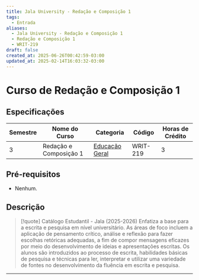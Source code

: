 ```yaml
---
title: Jala University - Redação e Composição 1
tags:
  - Entrada
aliases:
  - Jala University - Redação e Composição 1
  - Redação e Composição 1
  - WRIT-219
draft: false
created_at: 2025-06-26T00:42:59-03:00
updated_at: 2025-02-14T16:03:32-03:00
---
```

# Curso de Redação e Composição 1

## Especificações
| Semestre | Nome do Curso          | Categoria                                                                            | Código   | Horas de Crédito |
| -------- | ---------------------- | ------------------------------------------------------------------------------------ | -------- | ---------------- |
| 3        | Redação e Composição 1 | [Educação Geral](content/notas/2025/06/21/entrada/Jala_University-Educacao_Geral.md) | WRIT-219 | 3                |

## Pré-requisitos
- Nenhum.

## Descrição

> [!quote] Catálogo Estudantil - Jala (2025-2026)
> Enfatiza a base para a escrita e pesquisa em nível universitário. As áreas de foco incluem a aplicação de pensamento crítico, análise e reflexão para fazer escolhas retóricas adequadas, a fim de compor mensagens eficazes por meio do desenvolvimento de ideias e apresentações escritas. Os alunos são introduzidos ao processo de escrita, habilidades básicas de pesquisa e técnicas para ler, interpretar e utilizar uma variedade de fontes no desenvolvimento da fluência em escrita e pesquisa.


---

